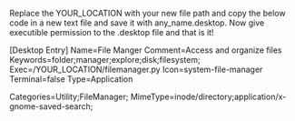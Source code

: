 Replace the YOUR_LOCATION with your new file path and
copy the below code in a new text file and save it with any_name.desktop.
Now give executible permission to the .desktop file and that is it!


[Desktop Entry]
Name=File Manger
Comment=Access and organize files
Keywords=folder;manager;explore;disk;filesystem;
Exec=/YOUR_LOCATION/filemanager.py
Icon=system-file-manager
Terminal=false
Type=Application

Categories=Utility;FileManager;
MimeType=inode/directory;application/x-gnome-saved-search;


